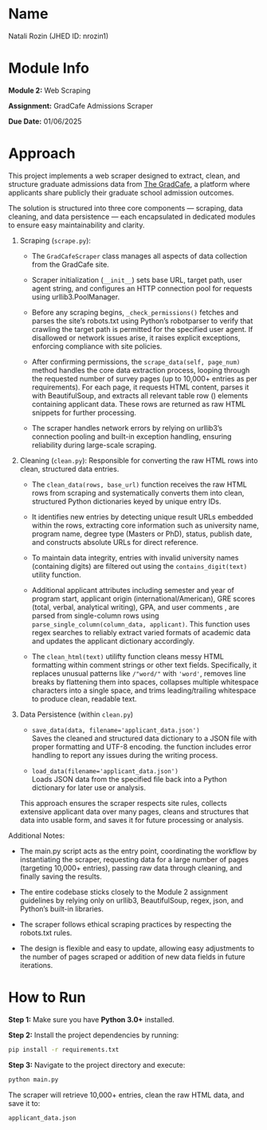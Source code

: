 # Name
Natali Rozin (JHED ID: nrozin1)

# Module Info
**Module 2:** Web Scraping

**Assignment:** GradCafe Admissions Scraper  

**Due Date:** 01/06/2025

# Approach
This project implements a web scraper designed to extract, clean, and structure graduate admissions data from [The GradCafe](https://www.thegradcafe.com), a platform where applicants share publicly their graduate school admission outcomes.

The solution is structured into three core components — scraping, data cleaning, and data persistence — each encapsulated in dedicated modules to ensure easy maintainability and clarity.

1. Scraping (`scrape.py`):
   - The `GradCafeScraper` class manages all aspects of data collection from the GradCafe site.

   - Scraper initialization (`__init__`) sets base URL, target path, user agent string, and configures an HTTP connection pool for requests using urllib3.PoolManager.

   - Before any scraping begins, `_check_permissions()` fetches and parses the site’s robots.txt using Python’s robotparser to verify that crawling the target path is permitted for the specified user agent. If disallowed or network issues arise, it raises explicit exceptions, enforcing compliance with site policies.

   - After confirming permissions, the `scrape_data(self, page_num)` method handles the core data extraction process, looping through the requested number of survey pages (up to 10,000+ entries as per requirements). For each page, it requests HTML content, parses it with BeautifulSoup, and extracts all relevant table row (<tr>) elements containing applicant data. These rows are returned as raw HTML snippets for further processing.

   - The scraper handles network errors by relying on urllib3’s connection pooling and built-in exception handling, ensuring reliability during large-scale scraping.

2. Cleaning (`clean.py`):
   Responsible for converting the raw HTML rows into clean, structured data entries.

   - The `clean_data(rows, base_url)` function receives the raw HTML rows from scraping and systematically converts them into clean, structured Python dictionaries keyed by unique entry IDs.

   - It identifies new entries by detecting unique result URLs embedded within the rows, extracting core information such as university name, program name, degree type (Masters or PhD), status, publish date, and constructs absolute URLs for direct reference.

   - To maintain data integrity, entries with invalid university names (containing digits) are filtered out using the `contains_digit(text)` utility function.

   - Additional applicant attributes including semester and year of program start, applicant origin (international/American), GRE scores (total, verbal, analytical writing), GPA, and user comments , are parsed from single-column rows using `parse_single_column(column_data, applicant)`. This function uses regex searches to reliably extract varied formats of academic data and updates the applicant dictionary accordingly.

   - The `clean_html(text)` utilifty function cleans messy HTML formatting within comment strings or other text fields. Specifically, it replaces unusual patterns like `/"word/"` with `'word'`, removes line breaks by flattening them into spaces, collapses multiple whitespace characters into a single space, and trims leading/trailing whitespace to produce clean, readable text.

3. Data Persistence (within `clean.py`)
   - `save_data(data, filename='applicant_data.json')`  
     Saves the cleaned and structured data dictionary to a JSON file with proper formatting and UTF-8 encoding. the function includes error handling to report any issues during the writing process.

   - `load_data(filename='applicant_data.json')`  
     Loads JSON data from the specified file back into a Python dictionary for later use or analysis.

   This approach ensures the scraper respects site rules, collects extensive applicant data over many pages, cleans and structures that data into usable form, and saves it for future processing or analysis.

Additional Notes:
- The main.py script acts as the entry point, coordinating the workflow by instantiating the scraper, requesting data for a large number of pages (targeting 10,000+ entries), passing raw data through cleaning, and finally saving the results.

- The entire codebase sticks closely to the Module 2 assignment guidelines by relying only on urllib3, BeautifulSoup, regex, json, and Python’s built-in libraries.

- The scraper follows ethical scraping practices by respecting the robots.txt rules.

- The design is flexible and easy to update, allowing easy adjustments to the number of pages scraped or addition of new data fields in future iterations.

# How to Run
**Step 1:** Make sure you have **Python 3.0+** installed.

**Step 2:** Install the project dependencies by running:
```bash
pip install -r requirements.txt
```

**Step 3:** Navigate to the project directory and execute:
```bash
python main.py
```

The scraper will retrieve 10,000+ entries, clean the raw HTML data, and save it to:
```bash
applicant_data.json
```